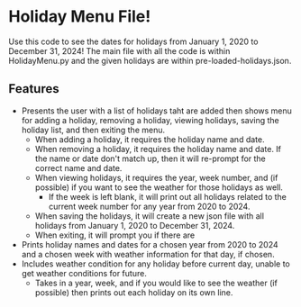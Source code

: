 # Holiday Menu File! # 

Use this code to see the dates for holidays from January 1, 2020 to December 31, 2024! 
The main file with all the code is within HolidayMenu.py and the given holidays are within pre-loaded-holidays.json. 

## Features 
* Presents the user with a list of holidays taht are added then shows menu for adding a holiday, removing a holiday, viewing holidays, saving the holiday list, and then exiting the menu.
    * When adding a holiday, it requires the holiday name and date.
    * When removing a holiday, it requires the holiday name and date. If the name or date don't match up, then it will re-prompt for the correct name and date. 
    * When viewing holidays, it requires the year, week number, and (if possible) if you want to see the weather for those holidays as well. 
        * If the week is left blank, it will print out all holidays related to the current week number for any year from 2020 to 2024.
    * When saving the holidays, it will create a new json file with all holidays from January 1, 2020 to December 31, 2024. 
    * When exiting, it will prompt you if there are 
* Prints holiday names and dates for a chosen year from 2020 to 2024 and a chosen week with weather information for that day, if chosen. 
* Includes weather condition for any holiday before current day, unable to get weather conditions for future.
    * Takes in a year, week, and if you would like to see the weather (if possible) then prints out each holiday on its own line.
